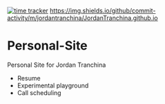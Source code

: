 [![time tracker](https://wakatime.com/badge/github/JordanTranchina/JordanTranchina.github.io.svg)](https://wakatime.com/badge/github/JordanTranchina/JordanTranchina.github.io)
https://img.shields.io/github/commit-activity/m/jordantranchina/JordanTranchina.github.io

# Personal-Site

Personal Site for Jordan Tranchina

-   Resume
-   Experimental playground
-   Call scheduling
